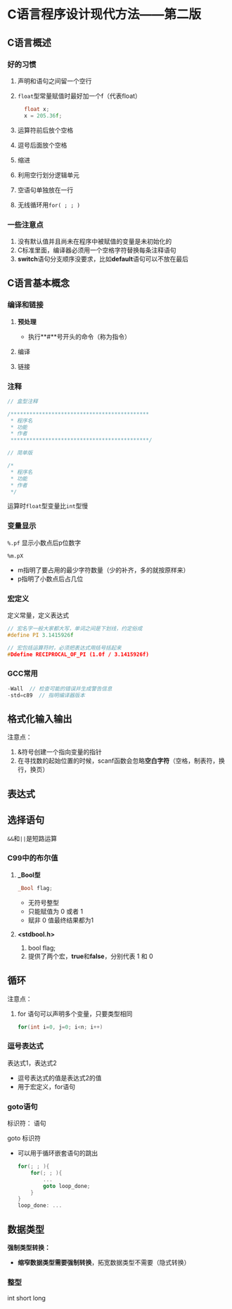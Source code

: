 # C语言程序设计现代方法——第二版

## C语言概述

### 好的习惯

1. 声明和语句之间留一个空行

2. `float`型常量赋值时最好加一个f（代表float）

   ```c
     float x;
     x = 205.36f;
   ```


3. 运算符前后放个空格
4. 逗号后面放个空格
5. 缩进
6. 利用空行划分逻辑单元
7. 空语句单独放在一行
8. 无线循环用`for( ; ; )`

### 一些注意点

1. 没有默认值并且尚未在程序中被赋值的变量是未初始化的
2. C标准里面，编译器必须用一个空格字符替换每条注释语句
3. **switch**语句分支顺序没要求，比如**default**语句可以不放在最后

## C语言基本概念

### 编译和链接

1. **预处理**
   + 执行**#**号开头的命令（称为指令）

2. 编译

3. 链接

### 注释

```c
// 盒型注释

/********************************************
 * 程序名
 * 功能
 * 作者
 ********************************************/

// 简单版

/*
 * 程序名
 * 功能
 * 作者
 */
```



运算时`float`型变量比`int`型慢

### 变量显示

`%.pf` 显示小数点后p位数字

`%m.pX` 

- m指明了要占用的最少字符数量（少的补齐，多的就按原样来）
- p指明了小数点后占几位

### 宏定义

定义常量，定义表达式

```c
// 宏名字一般大家都大写，单词之间是下划线，约定俗成
#define PI 3.1415926f

// 宏包括运算符时，必须把表达式用括号括起来
#Ddefine RECIPROCAL_OF_PI (1.0f / 3.1415926f)

```

### GCC常用

```c
-Wall  // 检查可能的错误并生成警告信息
-std=c89  // 指明编译器版本
```

## 格式化输入输出

注意点：

1. &符号创建一个指向变量的指针
2. 在寻找数的起始位置的时候，scanf函数会忽略**空白字符**（空格，制表符，换行，换页）

## 表达式

## 选择语句

`&&`和`||`是短路运算

### C99中的布尔值

1. **_Bool型**

   ```c
   _Bool flag;
   ```

   - 无符号整型
   - 只能赋值为 0 或者 1
   - 赋非 0 值最终结果都为1

2. **<stdbool.h>**

   1. bool flag;
   2. 提供了两个宏，**true**和**false**，分别代表 1 和 0

## 循环

注意点：

1. for 语句可以声明多个变量，只要类型相同

   ```c
   for(int i=0, j=0; i<n; i++)
   ```

### 逗号表达式

表达式1，表达式2

- 逗号表达式的值是表达式2的值
- 用于宏定义，for语句

### goto语句

标识符： 语句

goto 标识符

- 可以用于循环嵌套语句的跳出

  ```c
  for(; ; ){
      for(; ; ){
          ...
          goto loop_done;
      }
  }
  loop_done: ...
  ```

## **数据类型**

**强制类型转换：**

- **缩窄数据类型需要强制转换**，拓宽数据类型不需要（隐式转换）

### 整型

int  short  long

